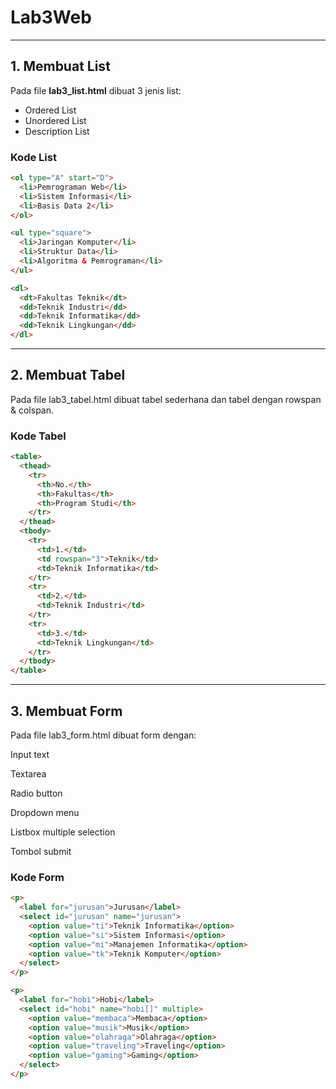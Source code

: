 # Lab3Web


---

## 1. Membuat List
Pada file **lab3_list.html** dibuat 3 jenis list:
- Ordered List
- Unordered List
- Description List

### Kode List
```html
<ol type="A" start="D">
  <li>Pemrograman Web</li>
  <li>Sistem Informasi</li>
  <li>Basis Data 2</li>
</ol>

<ul type="square">
  <li>Jaringan Komputer</li>
  <li>Struktur Data</li>
  <li>Algoritma & Pemrograman</li>
</ul>

<dl>
  <dt>Fakultas Teknik</dt>
  <dd>Teknik Industri</dd>
  <dd>Teknik Informatika</dd>
  <dd>Teknik Lingkungan</dd>
</dl>
```
---

## 2. Membuat Tabel

Pada file lab3_tabel.html dibuat tabel sederhana dan tabel dengan rowspan & colspan.

### Kode Tabel
```html
<table>
  <thead>
    <tr>
      <th>No.</th>
      <th>Fakultas</th>
      <th>Program Studi</th>
    </tr>
  </thead>
  <tbody>
    <tr>
      <td>1.</td>
      <td rowspan="3">Teknik</td>
      <td>Teknik Informatika</td>
    </tr>
    <tr>
      <td>2.</td>
      <td>Teknik Industri</td>
    </tr>
    <tr>
      <td>3.</td>
      <td>Teknik Lingkungan</td>
    </tr>
  </tbody>
</table>
```
---

## 3. Membuat Form

Pada file lab3_form.html dibuat form dengan:

Input text

Textarea

Radio button

Dropdown menu

Listbox multiple selection

Tombol submit

### Kode Form
```html
<p>
  <label for="jurusan">Jurusan</label>
  <select id="jurusan" name="jurusan">
    <option value="ti">Teknik Informatika</option>
    <option value="si">Sistem Informasi</option>
    <option value="mi">Manajemen Informatika</option>
    <option value="tk">Teknik Komputer</option>
  </select>
</p>

<p>
  <label for="hobi">Hobi</label>
  <select id="hobi" name="hobi[]" multiple>
    <option value="membaca">Membaca</option>
    <option value="musik">Musik</option>
    <option value="olahraga">Olahraga</option>
    <option value="traveling">Traveling</option>
    <option value="gaming">Gaming</option>
  </select>
</p>
```


